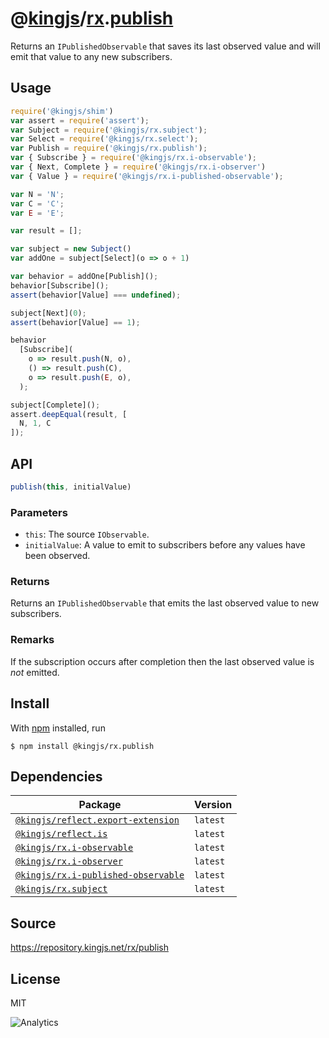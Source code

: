 # @[kingjs][@kingjs]/[rx][ns0].[publish][ns1]
Returns an `IPublishedObservable` that saves its last  observed value and will emit that value to any new subscribers.
## Usage
```js
require('@kingjs/shim')
var assert = require('assert');
var Subject = require('@kingjs/rx.subject');
var Select = require('@kingjs/rx.select');
var Publish = require('@kingjs/rx.publish');
var { Subscribe } = require('@kingjs/rx.i-observable');
var { Next, Complete } = require('@kingjs/rx.i-observer')
var { Value } = require('@kingjs/rx.i-published-observable');

var N = 'N';
var C = 'C';
var E = 'E';

var result = [];

var subject = new Subject()
var addOne = subject[Select](o => o + 1)

var behavior = addOne[Publish]();
behavior[Subscribe]();
assert(behavior[Value] === undefined);

subject[Next](0);
assert(behavior[Value] == 1);

behavior
  [Subscribe](
    o => result.push(N, o),
    () => result.push(C),
    o => result.push(E, o),
  );

subject[Complete]();
assert.deepEqual(result, [
  N, 1, C
]);
```

## API
```ts
publish(this, initialValue)
```

### Parameters
- `this`: The source `IObservable`.
- `initialValue`: A value to emit to subscribers before any values have been observed.
### Returns
Returns an `IPublishedObservable` that emits the last observed  value to new subscribers.
### Remarks
If the subscription occurs after completion then the last observed value is *not* emitted.

## Install
With [npm](https://npmjs.org/) installed, run
```
$ npm install @kingjs/rx.publish
```
## Dependencies
|Package|Version|
|---|---|
|[`@kingjs/reflect.export-extension`](https://www.npmjs.com/package/@kingjs/reflect.export-extension)|`latest`|
|[`@kingjs/reflect.is`](https://www.npmjs.com/package/@kingjs/reflect.is)|`latest`|
|[`@kingjs/rx.i-observable`](https://www.npmjs.com/package/@kingjs/rx.i-observable)|`latest`|
|[`@kingjs/rx.i-observer`](https://www.npmjs.com/package/@kingjs/rx.i-observer)|`latest`|
|[`@kingjs/rx.i-published-observable`](https://www.npmjs.com/package/@kingjs/rx.i-published-observable)|`latest`|
|[`@kingjs/rx.subject`](https://www.npmjs.com/package/@kingjs/rx.subject)|`latest`|
## Source
https://repository.kingjs.net/rx/publish
## License
MIT

![Analytics](https://analytics.kingjs.net/rx/publish)

[@kingjs]: https://www.npmjs.com/package/kingjs
[ns0]: https://www.npmjs.com/package/@kingjs/rx
[ns1]: https://www.npmjs.com/package/@kingjs/rx.publish
